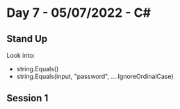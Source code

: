 # Day 7 - 05/07/2022 - C#



## Stand Up

Look into:

- string.Equals()
- string.Equals(input, "password", ....IgnoreOrdinalCase)



## Session 1